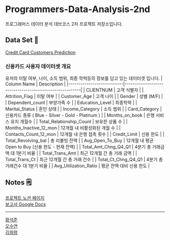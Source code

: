 # Programmers-Data-Analysis-2nd
프로그래머스 데이터 분석 데브코스 2차 프로젝트 저장소입니다.

## Data Set 🛒
[Credit Card Customers Prediction](https://www.kaggle.com/datasets/whenamancodes/credit-card-customers-prediction/data) <br>

### 신용카드 사용자 데이터셋 개요
유저의 이탈 여부, 나이, 소득 범위, 최종 학력등의 정보를 담고 있는 데이터셋 입니다.
| Column Name               | Description                                            |
|---------------------------|--------------------------------------------------------|
| CLIENTNUM                 | 고객 식별자                                             |
| Attrition_Flag            | 이탈 여부                                               |
| Customer_Age              | 고객 나이                                               |
| Gender                    | 성별 (M/F)                                              |
| Dependent_count           | 부양가족 수                                             |
| Education_Level           | 최종학력                                                 |
| Marital_Status            | 혼인 상태                                               |
| Income_Category           | 소득 범위                                               |
| Card_Category             | 신용카드 종류 ( Blue - Silver - Gold - Platinum )        |
| Months_on_book            | 은행 서비스 유지 개월수                                  |
| Total_Relationship_Count  | 보유한 상품 수                                           |
| Months_Inactive_12_mon    | 12개월 내 비활성화된 개월 수                             |
| Contacts_Count_12_mon     | 12개월 내 은행 접촉 횟수                                 |
| Credit_Limit              | 신용 한도                                               |
| Total_Revolving_bal       | 총 리볼빙 잔액                                          |
| Avg_Open_To_Buy           | 12개월 내 평균 Open to Buy (신용 한도 - 현재 잔액)         |
| Total_Amt_Chng_Q4_Q1      | 4분기 총 거래금액 대 1분기 비율                           |
| Total_Trans_Amt           | 최근 12개월 간 총 거래 금액                              |
| Total_Trans_Ct            | 최근 12개월 간 총 거래 건수                              |
| Total_Ct_Chng_Q4_Q1       | 4분기 총 거래건수 대 1분기 비율                          |
| Avg_Utilization_Ratio     | 평균 잔액 대비 신용 한도                                 |

## Notes 🗒️
[프로젝트 노션 페이지](https://www.notion.so/prgrms/1-a82a9d40f5dc4b4f8bd667745ed17e31) <br>
[보고서 Google Docs](https://docs.google.com/document/d/1O49Ux2QFf4mbQZJQihdL0Bwsa9vgni2zBlRSZwnBNjI/edit)

---

[황석준](https://github.com/myhappydays) <br>
[오수연](https://github.com/oh5221) <br>
[김희령](https://github.com/qwasd34) <br>

